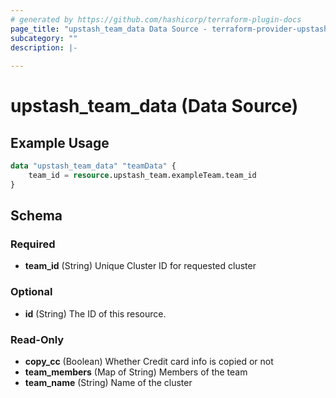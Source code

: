 ```yaml
---
# generated by https://github.com/hashicorp/terraform-plugin-docs
page_title: "upstash_team_data Data Source - terraform-provider-upstash"
subcategory: ""
description: |-
  
---
```


# upstash_team_data (Data Source)



## Example Usage

```terraform
data "upstash_team_data" "teamData" {
    team_id = resource.upstash_team.exampleTeam.team_id
}
```

<!-- schema generated by tfplugindocs -->
## Schema

### Required

- **team_id** (String) Unique Cluster ID for requested cluster

### Optional

- **id** (String) The ID of this resource.

### Read-Only

- **copy_cc** (Boolean) Whether Credit card info is copied or not
- **team_members** (Map of String) Members of the team
- **team_name** (String) Name of the cluster



